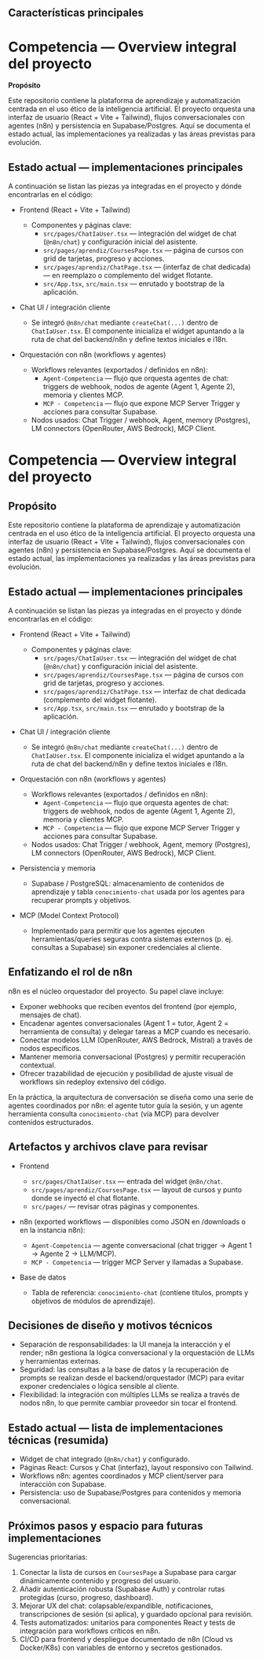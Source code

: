 ## Características principales

# Competencia — Overview integral del proyecto

**Propósito**

Este repositorio contiene la plataforma de aprendizaje y automatización centrada en el uso ético de la inteligencia artificial. El proyecto orquesta una interfaz de usuario (React + Vite + Tailwind), flujos conversacionales con agentes (n8n) y persistencia en Supabase/Postgres. Aquí se documenta el estado actual, las implementaciones ya realizadas y las áreas previstas para evolución.

## Estado actual — implementaciones principales

A continuación se listan las piezas ya integradas en el proyecto y dónde encontrarlas en el código:

- Frontend (React + Vite + Tailwind)

  - Componentes y páginas clave:
    - `src/pages/ChatIaUser.tsx` — integración del widget de chat (`@n8n/chat`) y configuración inicial del asistente.
    - `src/pages/aprendiz/CoursesPage.tsx` — página de cursos con grid de tarjetas, progreso y acciones.
    - `src/pages/aprendiz/ChatPage.tsx` — (interfaz de chat dedicada) — en reemplazo o complemento del widget flotante.
    - `src/App.tsx`, `src/main.tsx` — enrutado y bootstrap de la aplicación.

- Chat UI / integración cliente

  - Se integró `@n8n/chat` mediante `createChat(...)` dentro de `ChatIaUser.tsx`. El componente inicializa el widget apuntando a la ruta de chat del backend/n8n y define textos iniciales e i18n.

- Orquestación con n8n (workflows y agentes)
  - Workflows relevantes (exportados / definidos en n8n):
    - `Agent-Competencia` — flujo que orquesta agentes de chat: triggers de webhook, nodos de agente (Agent 1, Agente 2), memoria y clientes MCP.
    - `MCP - Competencia` — flujo que expone MCP Server Trigger y acciones para consultar Supabase.
  - Nodos usados: Chat Trigger / webhook, Agent, memory (Postgres), LM connectors (OpenRouter, AWS Bedrock), MCP Client.

# Competencia — Overview integral del proyecto

## Propósito

Este repositorio contiene la plataforma de aprendizaje y automatización centrada en el uso ético de la inteligencia artificial. El proyecto orquesta una interfaz de usuario (React + Vite + Tailwind), flujos conversacionales con agentes (n8n) y persistencia en Supabase/Postgres. Aquí se documenta el estado actual, las implementaciones ya realizadas y las áreas previstas para evolución.

## Estado actual — implementaciones principales

A continuación se listan las piezas ya integradas en el proyecto y dónde encontrarlas en el código:

- Frontend (React + Vite + Tailwind)

  - Componentes y páginas clave:
    - `src/pages/ChatIaUser.tsx` — integración del widget de chat (`@n8n/chat`) y configuración inicial del asistente.
    - `src/pages/aprendiz/CoursesPage.tsx` — página de cursos con grid de tarjetas, progreso y acciones.
    - `src/pages/aprendiz/ChatPage.tsx` — interfaz de chat dedicada (complemento del widget flotante).
    - `src/App.tsx`, `src/main.tsx` — enrutado y bootstrap de la aplicación.

- Chat UI / integración cliente

  - Se integró `@n8n/chat` mediante `createChat(...)` dentro de `ChatIaUser.tsx`. El componente inicializa el widget apuntando a la ruta de chat del backend/n8n y define textos iniciales e i18n.

- Orquestación con n8n (workflows y agentes)

  - Workflows relevantes (exportados / definidos en n8n):
    - `Agent-Competencia` — flujo que orquesta agentes de chat: triggers de webhook, nodos de agente (Agent 1, Agente 2), memoria y clientes MCP.
    - `MCP - Competencia` — flujo que expone MCP Server Trigger y acciones para consultar Supabase.
  - Nodos usados: Chat Trigger / webhook, Agent, memory (Postgres), LM connectors (OpenRouter, AWS Bedrock), MCP Client.

- Persistencia y memoria

  - Supabase / PostgreSQL: almacenamiento de contenidos de aprendizaje y tabla `conocimiento-chat` usada por los agentes para recuperar prompts y objetivos.

- MCP (Model Context Protocol)
  - Implementado para permitir que los agentes ejecuten herramientas/queries seguras contra sistemas externos (p. ej. consultas a Supabase) sin exponer credenciales al cliente.

## Enfatizando el rol de n8n

n8n es el núcleo orquestador del proyecto. Su papel clave incluye:

- Exponer webhooks que reciben eventos del frontend (por ejemplo, mensajes de chat).
- Encadenar agentes conversacionales (Agent 1 = tutor, Agent 2 = herramienta de consulta) y delegar tareas a MCP cuando es necesario.
- Conectar modelos LLM (OpenRouter, AWS Bedrock, Mistral) a través de nodos específicos.
- Mantener memoria conversacional (Postgres) y permitir recuperación contextual.
- Ofrecer trazabilidad de ejecución y posibilidad de ajuste visual de workflows sin redeploy extensivo del código.

En la práctica, la arquitectura de conversación se diseña como una serie de agentes coordinados por n8n: el agente tutor guía la sesión, y un agente herramienta consulta `conocimiento-chat` (vía MCP) para devolver contenidos estructurados.

## Artefactos y archivos clave para revisar

- Frontend

  - `src/pages/ChatIaUser.tsx` — entrada del widget `@n8n/chat`.
  - `src/pages/aprendiz/CoursesPage.tsx` — layout de cursos y punto donde se inyectó el chat flotante.
  - `src/pages/` — revisar otras páginas y componentes.

- n8n (exported workflows — disponibles como JSON en /downloads o en la instancia n8n):

  - `Agent-Competencia` — agente conversacional (chat trigger → Agent 1 → Agente 2 → LLM/MCP).
  - `MCP - Competencia` — trigger MCP Server y llamadas a Supabase.

- Base de datos
  - Tabla de referencia: `conocimiento-chat` (contiene títulos, prompts y objetivos de módulos de aprendizaje).

## Decisiones de diseño y motivos técnicos

- Separación de responsabilidades: la UI maneja la interacción y el render; n8n gestiona la lógica conversacional y la orquestación de LLMs y herramientas externas.
- Seguridad: las consultas a la base de datos y la recuperación de prompts se realizan desde el backend/orquestador (MCP) para evitar exponer credenciales o lógica sensible al cliente.
- Flexibilidad: la integración con múltiples LLMs se realiza a través de nodos n8n, lo que permite cambiar proveedor sin tocar el frontend.

## Estado actual — lista de implementaciones técnicas (resumida)

- Widget de chat integrado (`@n8n/chat`) y configurado.
- Páginas React: Cursos y Chat (interfaz), layout responsivo con Tailwind.
- Workflows n8n: agentes coordinados y MCP client/server para interacción con Supabase.
- Persistencia: uso de Supabase/Postgres para contenidos y memoria conversacional.

## Próximos pasos y espacio para futuras implementaciones

Sugerencias prioritarias:

1. Conectar la lista de cursos en `CoursesPage` a Supabase para cargar dinámicamente contenido y progreso del usuario.
2. Añadir autenticación robusta (Supabase Auth) y controlar rutas protegidas (curso, progreso, dashboard).
3. Mejorar UX del chat: colapsable/expandible, notificaciones, transcripciones de sesión (si aplica), y guardado opcional para revisión.
4. Tests automatizados: unitarios para componentes React y tests de integración para workflows críticos en n8n.
5. CI/CD para frontend y despliegue documentado de n8n (Cloud vs Docker/K8s) con variables de entorno y secretos gestionados.

